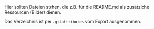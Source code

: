 Hier sollten Dateien stehen, die z.B. für die README.md
als zusätziche Ressourcen (Bilder) dienen.

Das Verzeichnis ist per `.gitattributes` vom Export ausgenommen.

